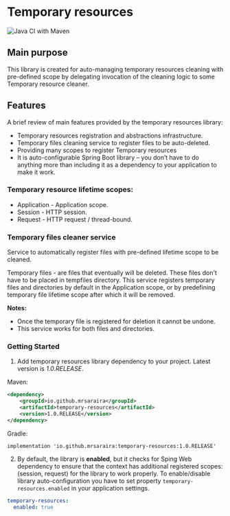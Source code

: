 # Temporary resources
![Java CI with Maven](https://github.com/mrsaraira/temporary-resources/workflows/Java%20CI%20with%20Maven/badge.svg?branch=master)
## Main purpose
This library is created for auto-managing temporary resources cleaning with pre-defined scope by delegating invocation
of the cleaning logic to some Temporary resource cleaner. 

## Features
A brief review of main features provided by the temporary resources library:
+ Temporary resources registration and abstractions infrastructure.
+ Temporary files cleaning service to register files to be auto-deleted.
+ Providing many scopes to register Temporary resources
+ It is auto-configurable Spring Boot library – you don’t have to do anything more than including it as a dependency to
your application to make it work.


### Temporary resource lifetime scopes:

* Application - Application scope.
* Session - HTTP session.
* Request - HTTP request / thread-bound.


### Temporary files cleaner service
Service to automatically register files with pre-defined lifetime scope to be cleaned.

Temporary files - are files that eventually will be deleted. These files don't have to be placed in tempfiles directory.
This service registers temporary files and directories by default in the Application scope, or by predefining temporary
file lifetime scope after which it will be removed.

**Notes:**
* Once the temporary file is registered for deletion it cannot be undone.<br>
* This service works for both files and directories.

### Getting Started

1. Add temporary resources library dependency to your project. Latest version is *1.0.RELEASE*.

Maven:
```xml
<dependency>
    <groupId>io.github.mrsaraira</groupId>
    <artifactId>temporary-resources</artifactId>
    <version>1.0.RELEASE</version>
</dependency>
```

Gradle:
```
implementation 'io.github.mrsaraira:temporary-resources:1.0.RELEASE'
```

2. By default, the library is **enabled**, but it checks for Sping Web dependency to ensure that the context has additional
registered scopes: (session, request) for the library to work properly.
To enable/disable library auto-configuration you have to set property `temporary-resources.enabled` in your application
settings.

```yaml
temporary-resources:
  enabled: true
```
